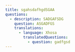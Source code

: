 ```yaml
---
title: sgahsdafhgdSGAA
questions:
  - description: SADGAFSDG
    question: ASGADFGS
    translations:
      - language: Xhosa
        translatedQuestions:
          - question: gadfgsd
---
```


